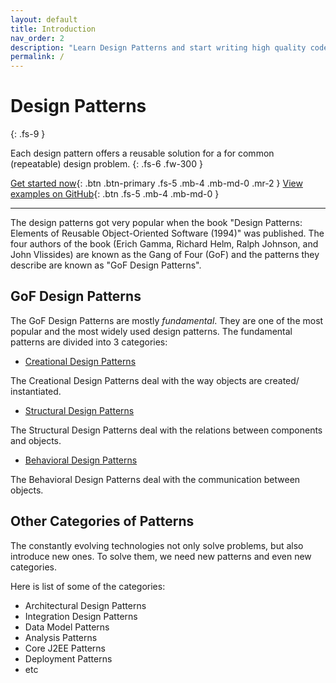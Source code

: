 ```yaml
---
layout: default
title: Introduction
nav_order: 2
description: "Learn Design Patterns and start writing high quality code"
permalink: /
---
```


# Design Patterns
{: .fs-9 }

Each design pattern offers a reusable solution for a for common (repeatable) design problem. 
{: .fs-6 .fw-300 }

[Get started now](#gof-design-patterns){: .btn .btn-primary .fs-5 .mb-4 .mb-md-0 .mr-2 } [View examples on GitHub](https://github.com/Iretha/ebook-design-patterns){: .btn .fs-5 .mb-4 .mb-md-0 }

---

The design patterns got very popular when the book "Design Patterns: Elements of Reusable Object-Oriented Software (1994)" was published. 
The four authors of the book (Erich Gamma, Richard Helm, Ralph Johnson, and John Vlissides) are known as the Gang of Four (GoF) 
and the patterns they describe are known as "GoF Design Patterns". 

## GoF Design Patterns
The GoF Design Patterns are mostly *fundamental*. They are one of the most popular and the most widely used design patterns. 
The fundamental patterns are divided into 3 categories:

* [Creational Design Patterns](/design-patterns/creational)

The Creational Design Patterns deal with the way objects are created/ instantiated. 

* [Structural Design Patterns](/design-patterns/structural)

The Structural Design Patterns deal with the relations between components and objects. 

* [Behavioral Design Patterns](/design-patterns/behavioral)

The Behavioral Design Patterns deal with the communication between objects.

## Other Categories of Patterns
The constantly evolving technologies not only solve problems, but also introduce new ones.
To solve them, we need new patterns and even new categories.

Here is list of some of the categories:
* Architectural Design Patterns
* Integration Design Patterns
* Data Model Patterns
* Analysis Patterns
* Core J2EE Patterns
* Deployment Patterns
* etc

